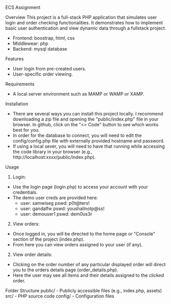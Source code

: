 ECS Assignment

Overview
This project is a full-stack PHP application that simulates user login and order checking functionalities. It demonstrates how to implement basic user authentication and view dynamic data through a fullstack project.
   - Frontend: boostrap, html, css
   - Middlewear: php
   - Backend: mysql database

Features
- User login from pre-created users.
- User-specific order viewing.

Requirements
- A local server environment such as MAMP or WAMP or XAMP.

Installation
- There are several ways you can install this project locally. I recommend downloading a zip file and opening the "public/index.php" file in your browser. In github, click on the "<> Code" button to see which works best for you.
- In order for the database to connect, you will need to edit the config/config.php file with externally provided hostname and password.
- If using a local sever, you will need to have that running while accessing the code library in your browser (e.g., http://localhost:xxxx/public/index.php).

Usage
1. Login:
  - Use the login page (login.php) to access your account with your credentials.
  - The demo user creds are provided here:
    - user: samwiseg pswd: p0t@ters!
    - user: gandalfw pswd: youshallnotp@ss!
    - user: demouser1 pswd: dem0us3r
2. View orders:
  - Once logged in, you will be directed to the home page or "Console" section of the project (index.php).
  - From here you can view orders assigned to your user (if any).
2. View order details:
  - Clicking on the order number of any particular displayed order will direct you to the orders details page (order_details.php).
  - Here the user may see all items and their details assigned to the clicked order.

Folder Structure
public/ - Publicly accessible files (e.g., index.php, assets)
src/ - PHP source code
config/ - Configuration files
